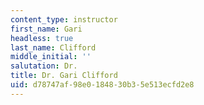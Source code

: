 ```yaml
---
content_type: instructor
first_name: Gari
headless: true
last_name: Clifford
middle_initial: ''
salutation: Dr.
title: Dr. Gari Clifford
uid: d78747af-98e0-1848-30b3-5e513ecfd2e8
---
```

